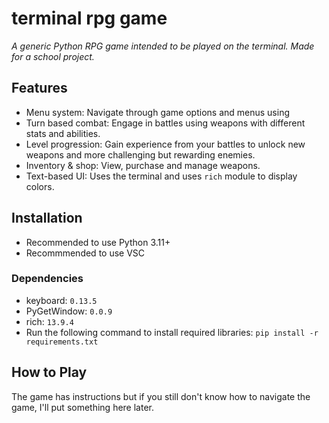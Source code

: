 # terminal rpg game
*A generic Python RPG game intended to be played on the terminal. Made for a school project.*

## Features
- Menu system: Navigate through game options and menus using
- Turn based combat: Engage in battles using weapons with different stats and abilities.
- Level progression: Gain experience from your battles to unlock new weapons and more challenging but rewarding enemies.
- Inventory & shop: View, purchase and manage weapons.
- Text-based UI: Uses the terminal and uses `rich` module to display colors.

## Installation 
- Recommended to use Python 3.11+
- Recommmended to use VSC
### Dependencies
- keyboard: `0.13.5`
- PyGetWindow: `0.0.9`
- rich: `13.9.4`
- Run the following command to install required libraries: `pip install -r requirements.txt`

## How to Play
The game has instructions but if you still don't know how to navigate the game, I'll put something here later.